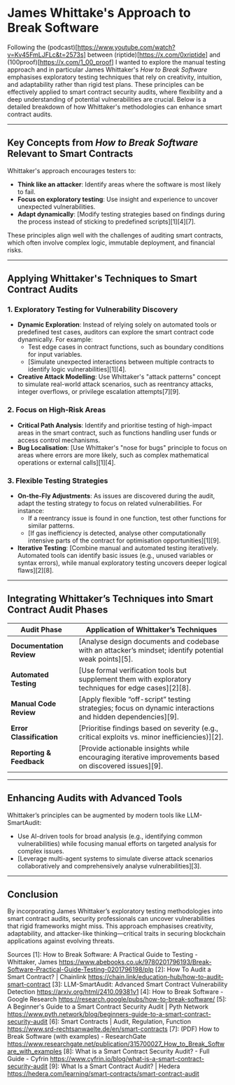 # James Whittake's Approach to Break Software

Following the (podcast)[https://www.youtube.com/watch?v=Kv45FmLJFLc&t=2573s] between (riptide)[https://x.com/0xriptide] and (100proof)[https://x.com/1_00_proof] I wanted to explore the manual testing approach and in particular James Whittaker's *How to Break Software* emphasises exploratory testing techniques that rely on creativity, intuition, and adaptability rather than rigid test plans. These principles can be effectively applied to smart contract security audits, where flexibility and a deep understanding of potential vulnerabilities are crucial. Below is a detailed breakdown of how Whittaker's methodologies can enhance smart contract audits.

---

## Key Concepts from *How to Break Software* Relevant to Smart Contracts
Whittaker's approach encourages testers to:
- **Think like an attacker**: Identify areas where the software is most likely to fail.
- **Focus on exploratory testing**: Use insight and experience to uncover unexpected vulnerabilities.
- **Adapt dynamically**: [Modify testing strategies based on findings during the process instead of sticking to predefined scripts][1][4][7].

These principles align well with the challenges of auditing smart contracts, which often involve complex logic, immutable deployment, and financial risks.

---

## Applying Whittaker's Techniques to Smart Contract Audits

### 1. **Exploratory Testing for Vulnerability Discovery**
   - **Dynamic Exploration**: Instead of relying solely on automated tools or predefined test cases, auditors can explore the smart contract code dynamically. For example:
     - Test edge cases in contract functions, such as boundary conditions for input variables.
     - [Simulate unexpected interactions between multiple contracts to identify logic vulnerabilities][1][4].
   - **Creative Attack Modelling**: Use Whittaker's "attack patterns" concept to simulate real-world attack scenarios, such as reentrancy attacks, integer overflows, or privilege escalation attempts[7][9].

### 2. **Focus on High-Risk Areas**
   - **Critical Path Analysis**: Identify and prioritise testing of high-impact areas in the smart contract, such as functions handling user funds or access control mechanisms.
   - **Bug Localisation**: [Use Whittaker's "nose for bugs" principle to focus on areas where errors are more likely, such as complex mathematical operations or external calls][1][4].

### 3. **Flexible Testing Strategies**
   - **On-the-Fly Adjustments**: As issues are discovered during the audit, adapt the testing strategy to focus on related vulnerabilities. For instance:
     - If a reentrancy issue is found in one function, test other functions for similar patterns.
     - [If gas inefficiency is detected, analyse other computationally intensive parts of the contract for optimisation opportunities][1][9].
   - **Iterative Testing**: [Combine manual and automated testing iteratively. Automated tools can identify basic issues (e.g., unused variables or syntax errors), while manual exploratory testing uncovers deeper logical flaws][2][8].

---

## Integrating Whittaker’s Techniques into Smart Contract Audit Phases

| Audit Phase              | Application of Whittaker’s Techniques                                                                     |
| ------------------------ | --------------------------------------------------------------------------------------------------------- |
| **Documentation Review** | [Analyse design documents and codebase with an attacker’s mindset; identify potential weak points][5].      |
| **Automated Testing**    | [Use formal verification tools but supplement them with exploratory techniques for edge cases][2][8].       |
| **Manual Code Review**   | [Apply flexible “off-script” testing strategies; focus on dynamic interactions and hidden dependencies][9]. |
| **Error Classification** | [Prioritise findings based on severity (e.g., critical exploits vs. minor inefficiencies)][2].              |
| **Reporting & Feedback** | [Provide actionable insights while encouraging iterative improvements based on discovered issues][9].       |

---

## Enhancing Audits with Advanced Tools
Whittaker’s principles can be augmented by modern tools like LLM-SmartAudit:
- Use AI-driven tools for broad analysis (e.g., identifying common vulnerabilities) while focusing manual efforts on targeted analysis for complex issues.
- [Leverage multi-agent systems to simulate diverse attack scenarios collaboratively and comprehensively analyse vulnerabilities][3].

---

## Conclusion
By incorporating James Whittaker’s exploratory testing methodologies into smart contract audits, security professionals can uncover vulnerabilities that rigid frameworks might miss. This approach emphasises creativity, adaptability, and attacker-like thinking—critical traits in securing blockchain applications against evolving threats.

Sources
[1]: How to Break Software: A Practical Guide to Testing - Whittaker, James https://www.abebooks.co.uk/9780201796193/Break-Software-Practical-Guide-Testing-0201796198/plp
[2]: How To Audit a Smart Contract? | Chainlink https://chain.link/education-hub/how-to-audit-smart-contract
[3]: LLM-SmartAudit: Advanced Smart Contract Vulnerability Detection https://arxiv.org/html/2410.09381v1
[4]: How to Break Software - Google Research https://research.google/pubs/how-to-break-software/
[5]: A Beginner's Guide to a Smart Contract Security Audit | Pyth Network https://www.pyth.network/blog/beginners-guide-to-a-smart-contract-security-audit
[6]: Smart Contracts | Audit, Regulation, Function https://www.srd-rechtsanwaelte.de/en/smart-contracts
[7]: (PDF) How to Break Software (with examples) - ResearchGate https://www.researchgate.net/publication/315700027_How_to_Break_Software_with_examples
[8]: What is a Smart Contract Security Audit? - Full Guide - Cyfrin https://www.cyfrin.io/blog/what-is-a-smart-contract-security-audit
[9]: What Is a Smart Contract Audit? | Hedera https://hedera.com/learning/smart-contracts/smart-contract-audit
